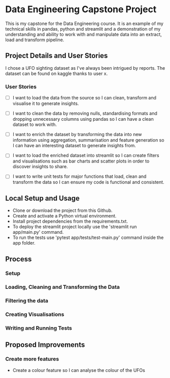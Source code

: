 # Data Engineering Capstone Project 

This is my capstone for the Data Engineering course. It is an example of my technical skills in pandas, python and streamlit and a demonstration of my understanding and ability to work with and manipulate data into an extract, load and transform pipeline. 

## Project Details and User Stories

I chose a UFO sighting dataset as I've always been intrigued by reports. The dataset can be found on kaggle thanks to user x. 

### User Stories

- [ ] I want to load the data from the source so I can clean, transform and visualise it to generate insights.
- [ ] I want to clean the data by removing nulls, standardising formats and dropping unnecessary columns using pandas so I can have a clean dataset to work with.
- [ ] I want to enrich the dataset by transforming the data into new information using aggregation, summarisation and feature generation so I can have an interesting dataset to generate insights from. 
- [ ] I want to load the enriched dataset into streamlit so I can create filters and visualisations such as bar charts and scatter plots in order to discover insights to share.
- [ ] I want to write unit tests for major functions that load, clean and transform the data so I can ensure my code is functional and consistent.


## Local Setup and Usage

- Clone or download the project from this Github.
- Create and activate a Python virtual environment.
- Install project dependencies from the requirements.txt.
- To deploy the streamlit project locally use the 'streamlit run app/main.py' command.
- To run the tests use 'pytest app/tests/test-main.py' command inside the app folder.


## Process

### Setup



### Loading, Cleaning and Transforming the Data

### Filtering the data

### Creating Visualisations

### Writing and Running Tests

## Proposed Improvements

### Create more features

- Create a colour feature so I can analyse the colour of the UFOs
